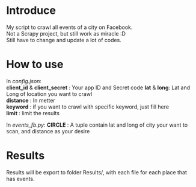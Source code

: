 # Introduce
My script to crawl all events of a city on Facebook.  
Not a Scrapy project, but still work as miracle :D  
Still have to change and update a lot of codes.  


# How to use
In *config.json*:  
**client_id** & **client_secret** : Your app ID and Secret code 
**lat** & **long**: Lat and Long of location you want to crawl  
**distance** : In metter  
**keyword** : if you want to crawl with specific keyword, just fill here  
**limit** : limit the results  

In *events_fb.py*:
**CIRCLE** : A tuple contain lat and long of city your want to scan, and distance as your desire


# Results
Results will be export to folder Results/, with each file for each place that has events.
